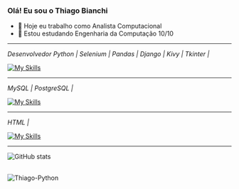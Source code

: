 ### Olá! Eu sou o Thiago Bianchi 

- 🔭 Hoje eu trabalho como Analista Computacional
- 🌱 Estou estudando Engenharia da Computação 10/10

___________________________________________________________________________________________________

  *Desenvolvedor Python | Selenium | Pandas | Django | Kivy | Tkinter |*
  
   [![My Skills](https://skillicons.dev/icons?i=python)](https://skillicons.dev)
  
__________________________________________________________________________________________________

 *MySQL | PostgreSQL |*
  
  [![My Skills](https://skillicons.dev/icons?i=mysql,postgresql)](https://skillicons.dev)

__________________________________________________________________________________________________

*HTML |*

[![My Skills](https://skillicons.dev/icons?i=html)](https://skillicons.dev)

__________________________________________________________________________________________________

![GitHub stats](https://github-readme-stats-git-masterrstaa-rickstaa.vercel.app/api?username=Thiagoxdbs&hide_title=true&show_icons=true&include_all_commits=false&count_private=true&line_height=25&hide=issues&bg_color=000&title_color=FF00F6&text_color=FFF&border_radius=3&border_color=36123c&icon_color=FF00F6&theme=jolly)
<!--[![Most Used Languages](https://github-readme-stats-git-masterrstaa-rickstaa.vercel.app/api/top-langs/?username=Thiagoxdbs&line_height=10&card_width=290&layout=compact&hide_title=false&count_private=true&langs_count=4&show_icons=true&title_color=FF00F6&hide=html,css&bg_color=000&text_color=8B8B8B&border_radius=3&border_color=561760&count_private=true)](https://github.com/Thiagoxdbs/github-readme-stats)-->


<div style="display: inline_block"><br>
  <img align="center" alt="Thiago-Python" src="https://camo.githubusercontent.com/edf0dfa47e3c7f58718da1da98626a2fb847c5621447aff1a4a46a1f91ef43f8/68747470733a2f2f6d69722d73332d63646e2d63662e626568616e63652e6e65742f70726f6a6563745f6d6f64756c65732f313430305f6f70745f312f3831626234623136353638343031392e363430623630333864313333652e676966">
<div style="display: inline_block"><br>
